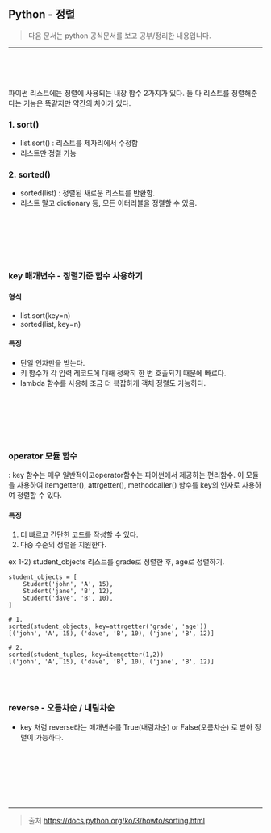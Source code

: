 ## Python - 정렬

> 다음 문서는 python 공식문서를 보고 공부/정리한 내용입니다.

***

<br/>
<br/><br/>


파이썬 리스트에는 정렬에 사용되는 내장 함수 2가지가 있다.
둘 다 리스트를 정렬해준다는 기능은 똑같지만 약간의 차이가 있다.

### 1. sort() 
- list.sort() : 리스트를 제자리에서 수정함
- 리스트만 정렬 가능

### 2. sorted() 
- sorted(list) : 정렬된 새로운 리스트를 반환함.
- 리스트 말고 dictionary 등, 모든 이터러블을 정렬할 수 있음.

<br/>
<br/><br/>
<br/><br/>

### key 매개변수 - 정렬기준 함수 사용하기

#### 형식
- list.sort(key=n)
- sorted(list, key=n)

#### 특징
- 단일 인자만을 받는다.
- 키 함수가 각 입력 레코드에 대해 정확히 한 번 호출되기 때문에 빠르다.
- lambda 함수를 사용해 조금 더 복잡하게 객체 정렬도 가능하다.

<br/>
<br/><br/>
<br/><br/>

### operator 모듈 함수
: key 함수는 매우 일반적이고operator함수는 파이썬에서 제공하는 편리함수.
이 모듈을 사용하여 itemgetter(), attrgetter(), methodcaller() 함수를 key의 인자로 사용하여 정렬할 수 있다.

#### 특징
1) 더 빠르고 간단한 코드를 작성할 수 있다.
2) 다중 수준의 정렬을 지원한다. 


ex 1-2) student_objects 리스트를 grade로 정렬한 후, age로 정렬하기.
```
student_objects = [
    Student('john', 'A', 15),
    Student('jane', 'B', 12),
    Student('dave', 'B', 10),
]

# 1.
sorted(student_objects, key=attrgetter('grade', 'age'))
[('john', 'A', 15), ('dave', 'B', 10), ('jane', 'B', 12)]

# 2. 
sorted(student_tuples, key=itemgetter(1,2))
[('john', 'A', 15), ('dave', 'B', 10), ('jane', 'B', 12)]
```
<br/>
<br/>

### reverse - 오름차순 / 내림차순
- key 처럼 reverse라는 매개변수를 True(내림차순) or False(오름차순) 로 받아 정렬이 가능하다.



<br/>
<br/><br/>
<br/><br/>
<br/>



***

> 출처
> https://docs.python.org/ko/3/howto/sorting.html